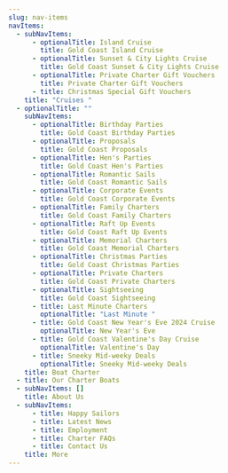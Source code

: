 ```yaml
---
slug: nav-items
navItems:
  - subNavItems:
      - optionalTitle: Island Cruise
        title: Gold Coast Island Cruise
      - optionalTitle: Sunset & City Lights Cruise
        title: Gold Coast Sunset & City Lights Cruise
      - optionalTitle: Private Charter Gift Vouchers
        title: Private Charter Gift Vouchers
      - title: Christmas Special Gift Vouchers
    title: "Cruises "
  - optionalTitle: ""
    subNavItems:
      - optionalTitle: Birthday Parties
        title: Gold Coast Birthday Parties
      - optionalTitle: Proposals
        title: Gold Coast Proposals
      - optionalTitle: Hen's Parties
        title: Gold Coast Hen's Parties
      - optionalTitle: Romantic Sails
        title: Gold Coast Romantic Sails
      - optionalTitle: Corporate Events
        title: Gold Coast Corporate Events
      - optionalTitle: Family Charters
        title: Gold Coast Family Charters
      - optionalTitle: Raft Up Events
        title: Gold Coast Raft Up Events
      - optionalTitle: Memorial Charters
        title: Gold Coast Memorial Charters
      - optionalTitle: Christmas Parties
        title: Gold Coast Christmas Parties
      - optionalTitle: Private Charters
        title: Gold Coast Private Charters
      - optionalTitle: Sightseeing
        title: Gold Coast Sightseeing
      - title: Last Minute Charters
        optionalTitle: "Last Minute "
      - title: Gold Coast New Year's Eve 2024 Cruise
        optionalTitle: New Year's Eve
      - title: Gold Coast Valentine's Day Cruise
        optionalTitle: Valentine's Day
      - title: Sneeky Mid-weeky Deals
        optionalTitle: Sneeky Mid-weeky Deals
    title: Boat Charter
  - title: Our Charter Boats
  - subNavItems: []
    title: About Us
  - subNavItems:
      - title: Happy Sailors
      - title: Latest News
      - title: Employment
      - title: Charter FAQs
      - title: Contact Us
    title: More
---
```

